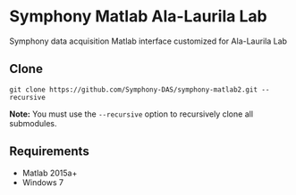 # Symphony Matlab Ala-Laurila Lab

Symphony data acquisition Matlab interface customized for Ala-Laurila Lab

## Clone

`git clone https://github.com/Symphony-DAS/symphony-matlab2.git --recursive`

**Note:** You must use the `--recursive` option to recursively clone all submodules.

## Requirements

- Matlab 2015a+
- Windows 7

